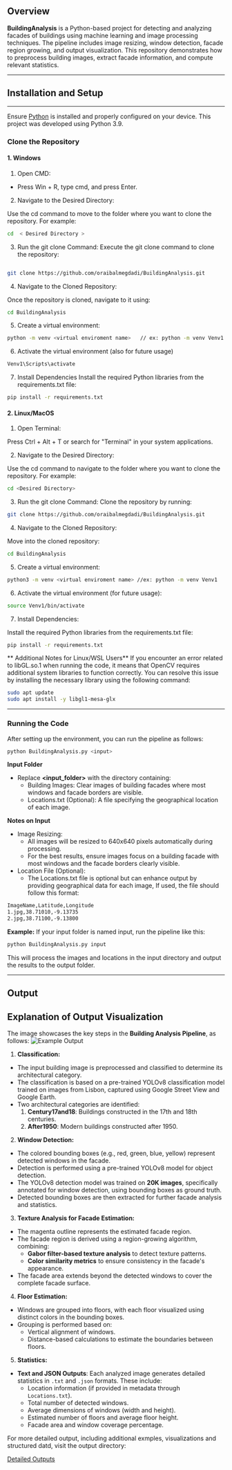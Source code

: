 ## Overview

**BuildingAnalysis** is a Python-based project for detecting and analyzing facades of buildings using machine learning and image processing techniques. The pipeline includes image resizing, window detection, facade region growing, and output visualization. This repository demonstrates how to preprocess building images, extract facade information, and compute relevant statistics.

---

## Installation and Setup
---

Ensure [Python](https://www.python.org/) is installed and properly configured on your device. This project was developed using Python 3.9.

### Clone the Repository
#### 1. Windows

1. Open CMD:

- Press Win + R, type cmd, and press Enter.

2. Navigate to the Desired Directory:


Use the cd command to move to the folder where you want to clone the repository. For example:
```bash
cd  < Desired Directory > 
```
3. Run the git clone Command:
Execute the git clone command to clone the repository:
```bash

git clone https://github.com/oraibalmegdadi/BuildingAnalysis.git
```

4. Navigate to the Cloned Repository:

Once the repository is cloned, navigate to it using:
```bash
cd BuildingAnalysis
```

5.  Create a virtual environment:
```bash
python -m venv <virtual enviroment name>   // ex: python -m venv Venv1
```
6. Activate the virtual environment (also for future usage)
```bash
Venv1\Scripts\activate
```



7. Install Dependencies
Install the required Python libraries from the requirements.txt file:

```bash
pip install -r requirements.txt
```


#### 2. Linux/MacOS


1. Open Terminal:

Press Ctrl + Alt + T or search for "Terminal" in your system applications.

2. Navigate to the Desired Directory:

Use the cd command to navigate to the folder where you want to clone the repository. For example:

```bash
cd <Desired Directory>
```

3. Run the git clone Command:
Clone the repository by running:
```bash
git clone https://github.com/oraibalmegdadi/BuildingAnalysis.git
```

4. Navigate to the Cloned Repository:

Move into the cloned repository:

```bash
cd BuildingAnalysis
```

5. Create a virtual environment:
```bash
python3 -m venv <virtual enviroment name> //ex: python -m venv Venv1
```

6. Activate the virtual environment (for future usage):

```bash
source Venv1/bin/activate
```

7. Install Dependencies:

Install the required Python libraries from the requirements.txt file:
```bash
pip install -r requirements.txt
```

** Additional Notes for Linux/WSL Users**
If you encounter an error related to libGL.so.1 when running the code, it means that OpenCV requires additional system libraries to function correctly. You can resolve this issue by installing the necessary library using the following command:

```bash
sudo apt update
sudo apt install -y libgl1-mesa-glx
```

---

### Running the Code
After setting up the environment, you can run the pipeline as follows:

```bash
python BuildingAnalysis.py <input>
```
**Input Folder**

* Replace **<input_folder>** with the directory containing:
  * Building Images: Clear images of building facades where most windows and facade borders are visible.
  * Locations.txt (Optional): A file specifying the geographical location of each image.

**Notes on Input**
* Image Resizing:
   * All images will be resized to 640x640 pixels automatically during processing.
   * For the best results, ensure images focus on a building facade with most windows and the facade borders clearly visible.
* Location File (Optional):
    * The Locations.txt file is optional but can enhance output by providing geographical data for each image, If used, the file should follow this format:
```bash
ImageName,Latitude,Longitude
1.jpg,38.71010,-9.13735
2.jpg,38.71100,-9.13800
```

**Example:**
If your input folder is named input, run the pipeline like this:

```bash
python BuildingAnalysis.py input
```

This will process the images and locations in the input directory and output the results to the output folder. 

---

## Output



## Explanation of Output Visualization

The image showcases the key steps in the **Building Analysis Pipeline**, as follows:
![Example Output](https://github.com/oraibalmegdadi/BuildingAnalysis/blob/main/output/facade_data/Untitled3_visualization.png)

1. **Classification:**
- The input building image is preprocessed and classified to determine its architectural category.
- The classification is based on a pre-trained YOLOv8 classification model trained on images from Lisbon, captured using Google Street View and Google Earth.
- Two architectural categories are identified:
  1. **Century17and18**: Buildings constructed in the 17th and 18th centuries.
  2. **After1950**: Modern buildings constructed after 1950.

2. **Window Detection:**
- The colored bounding boxes (e.g., red, green, blue, yellow) represent detected windows in the facade.
- Detection is performed using a pre-trained YOLOv8 model for object detection.
- The YOLOv8 detection model was trained on **20K images**, specifically annotated for window detection, using bounding boxes as ground truth.
- Detected bounding boxes are then extracted for further facade analysis and statistics.

3. **Texture Analysis for Facade Estimation:**
- The magenta outline represents the estimated facade region.
- The facade region is derived using a region-growing algorithm, combining:
  - **Gabor filter-based texture analysis** to detect texture patterns.
  - **Color similarity metrics** to ensure consistency in the facade's appearance.
- The facade area extends beyond the detected windows to cover the complete facade surface.

4. **Floor Estimation:**
- Windows are grouped into floors, with each floor visualized using distinct colors in the bounding boxes.
- Grouping is performed based on:
  - Vertical alignment of windows.
  - Distance-based calculations to estimate the boundaries between floors.

5. **Statistics:**
- **Text and JSON Outputs**: Each analyzed image generates detailed statistics in `.txt` and `.json` formats. These include:
  - Location information (if provided in metadata through `Locations.txt`).
  - Total number of detected windows.
  - Average dimensions of windows (width and height).
  - Estimated number of floors and average floor height.
  - Facade area and window coverage percentage.


For more detailed output, including additional exmples, visualizations and structured datd, visit the output directory:

[Detailed Outputs](https://github.com/oraibalmegdadi/BuildingAnalysis/tree/main/output)

